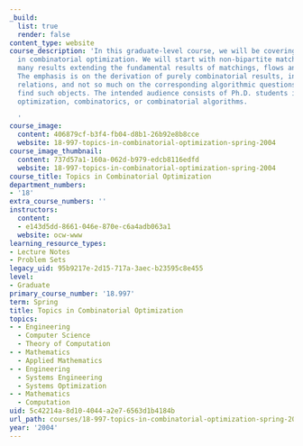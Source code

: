 ```yaml
---
_build:
  list: true
  render: false
content_type: website
course_description: 'In this graduate-level course, we will be covering advanced topics
  in combinatorial optimization. We will start with non-bipartite matchings and cover
  many results extending the fundamental results of matchings, flows and matroids.
  The emphasis is on the derivation of purely combinatorial results, including min-max
  relations, and not so much on the corresponding algorithmic questions of how to
  find such objects. The intended audience consists of Ph.D. students interested in
  optimization, combinatorics, or combinatorial algorithms.

  '
course_image:
  content: 406879cf-b3f4-fb04-d8b1-26b92e8b8cce
  website: 18-997-topics-in-combinatorial-optimization-spring-2004
course_image_thumbnail:
  content: 737d57a1-160a-062d-b979-edcb8116edfd
  website: 18-997-topics-in-combinatorial-optimization-spring-2004
course_title: Topics in Combinatorial Optimization
department_numbers:
- '18'
extra_course_numbers: ''
instructors:
  content:
  - e143d5dd-8661-046e-870e-c6a4adb063a1
  website: ocw-www
learning_resource_types:
- Lecture Notes
- Problem Sets
legacy_uid: 95b9217e-2d15-717a-3aec-b23595c8e455
level:
- Graduate
primary_course_number: '18.997'
term: Spring
title: Topics in Combinatorial Optimization
topics:
- - Engineering
  - Computer Science
  - Theory of Computation
- - Mathematics
  - Applied Mathematics
- - Engineering
  - Systems Engineering
  - Systems Optimization
- - Mathematics
  - Computation
uid: 5c42214a-8d10-4044-a2e7-6563d1b4184b
url_path: courses/18-997-topics-in-combinatorial-optimization-spring-2004
year: '2004'
---
```

